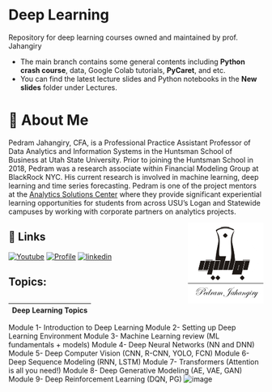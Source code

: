 
# Deep Learning

Repository for deep learning courses owned and maintained by prof. Jahangiry

* The main branch contains some general contents including **Python crash course**, data, Google Colab tutorials, **PyCaret**, and etc.
* You can find the latest lecture slides and Python notebooks in the **New slides** folder under Lectures. 



# 🚀 About Me

Pedram Jahangiry, CFA,  is a Professional Practice Assistant Professor of Data Analytics and Information Systems in the Huntsman School of Business at Utah State University. Prior to joining the Huntsman School in 2018, Pedram was a research associate within Financial Modeling Group at BlackRock NYC. His current research is involved in machine learning, deep learning and time series forecasting. 
Pedram is one of the project mentors at the [Analytics Solutions Center](https://huntsman.usu.edu/asc/index) where they provide significant experiential learning opportunities for students from across USU’s Logan and Statewide campuses by working with corporate partners on analytics projects.

<img src="images/Jahangirylogo.png" width=150 align="right">



## 🔗 Links
[![Youtube](https://img.shields.io/badge/youtube_channel-1DA1F2?style=for-the-badge&logo=youtube&logoColor=white&color=red)](https://www.youtube.com/channel/UCNDElcuuyX-2pSatVBDpJJQ)
[![Profile](https://img.shields.io/badge/profiole-000?style=for-the-badge&logo=ko-fi&logoColor=white)](https://huntsman.usu.edu/directory/jahangiry-pedram)
[![linkedin](https://img.shields.io/badge/linkedin-0A66C2?style=for-the-badge&logo=linkedin&logoColor=white)](https://www.linkedin.com/in/pedram-jahangiry-cfa-5778015a)





## Topics:

| Deep Learning Topics                                                                              |
|--------------------------------------------------------------------------------------------------|
Module 1- Introduction to Deep Learning
Module 2- Setting up Deep Learning Environment
Module 3- Machine Learning review (ML fundamentals + models)
Module 4- Deep Neural Networks (NN and DNN)
Module 5- Deep Computer Vision (CNN, R-CNN, YOLO, FCN)
Module 6- Deep Sequence Modeling (RNN, LSTM)
Module 7- Transformers (Attention is all you need!)
Module 8- Deep Generative Modeling (AE, VAE, GAN)
Module 9- Deep Reinforcement Learning (DQN, PG)
![image](https://user-images.githubusercontent.com/19335954/210499545-353e5cc5-670e-4722-971d-247010f7f998.png)





